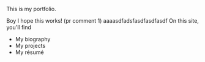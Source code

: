 This is my portfolio.

Boy I hope this works! (pr comment 1)
aaaasdfadsfasdfasdfasdf
On this site, you'll find

- My biography
- My projects
- My résumé

